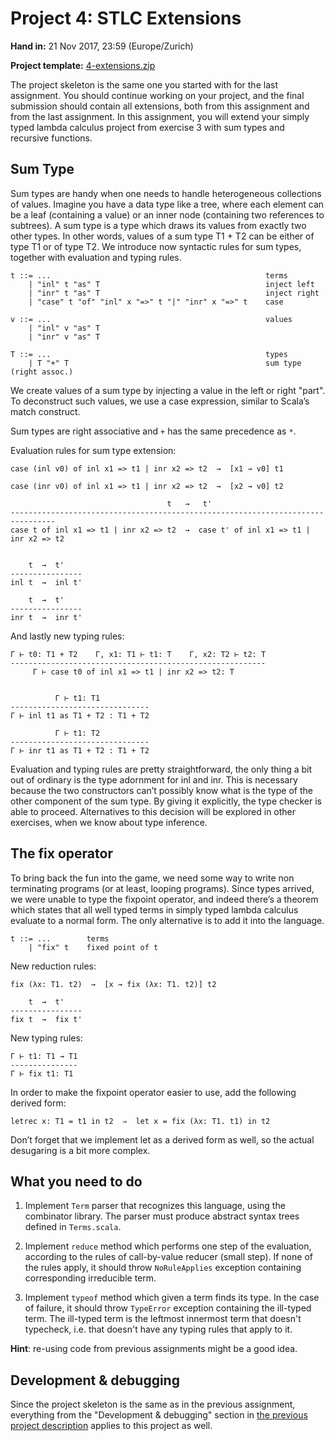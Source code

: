 # Project 4: STLC Extensions

**Hand in:** 21 Nov 2017, 23:59 (Europe/Zurich)

**Project template:** [4-extensions.zip](projects/4-extensions.zip)

The project skeleton is the same one you started with for the last assignment. You should continue working on
your project, and the final submission should contain all extensions, both from this assignment
and from the last assignment. In this assignment, you will extend your simply typed lambda
calculus project from exercise 3 with sum types and recursive functions.

## Sum Type

Sum types are handy when one needs to handle heterogeneous collections of values. Imagine you
have a data type like a tree, where each element can be a leaf (containing a value) or an inner
node (containing two references to subtrees). A sum type is a type which draws its values from
exactly two other types. In other words, values of a sum type T1 + T2 can be either of type T1
or of type T2. We introduce now syntactic rules for sum types, together with evaluation and
typing rules.

    t ::= ...                                                terms
        | "inl" t "as" T                                     inject left
        | "inr" t "as" T                                     inject right
        | "case" t "of" "inl" x "=>" t "|" "inr" x "=>" t    case

    v ::= ...                                                values
        | "inl" v "as" T
        | "inr" v "as" T

    T ::= ...                                                types
        | T "+" T                                            sum type (right assoc.)


We create values of a sum type by injecting a value in the left or right "part". To deconstruct
such values, we use a case expression, similar to Scala’s match construct.

Sum types are right associative and `+` has the same precedence as `*`.

Evaluation rules for sum type extension:

    case (inl v0) of inl x1 => t1 | inr x2 => t2  →  [x1 → v0] t1

    case (inr v0) of inl x1 => t1 | inr x2 => t2  →  [x2 → v0] t2

                                       t   →   t'
    --------------------------------------------------------------------------------
    case t of inl x1 => t1 | inr x2 => t2  →  case t' of inl x1 => t1 | inr x2 => t2


        t  →  t'
    ----------------
    inl t  →  inl t'

        t  →  t'
    ----------------
    inr t  →  inr t'

And lastly new typing rules:

    Γ ⊢ t0: T1 + T2    Γ, x1: T1 ⊢ t1: T    Γ, x2: T2 ⊢ t2: T
    ---------------------------------------------------------
         Γ ⊢ case t0 of inl x1 => t1 | inr x2 => t2: T


              Γ ⊢ t1: T1
    -------------------------------
    Γ ⊢ inl t1 as T1 + T2 : T1 + T2

              Γ ⊢ t1: T2
    -------------------------------
    Γ ⊢ inr t1 as T1 + T2 : T1 + T2

Evaluation and typing rules are pretty straightforward, the only thing a bit out of
ordinary is the type adornment for inl and inr. This is necessary because the two
constructors can’t possibly know what is the type of the other component of the sum
type. By giving it explicitly, the type checker is able to proceed. Alternatives to
this decision will be explored in other exercises, when we know about type inference.

## The fix operator

To bring back the fun into the game, we need some way to write non terminating programs
(or at least, looping programs). Since types arrived, we were unable
to type the fixpoint operator, and indeed there’s a theorem which states that all well
typed terms in simply typed lambda calculus evaluate to a normal form. The only
alternative is to add it into the language.

    t ::= ...        terms
        | "fix" t    fixed point of t

New reduction rules:

    fix (λx: T1. t2)  →  [x → fix (λx: T1. t2)] t2

        t  →  t'
    ----------------
    fix t  →  fix t'

New typing rules:

    Γ ⊢ t1: T1 → T1
    ---------------
    Γ ⊢ fix t1: T1

In order to make the fixpoint operator easier to use, add the following derived form:

    letrec x: T1 = t1 in t2  ⇒  let x = fix (λx: T1. t1) in t2

Don’t forget that we implement let as a derived form as well, so the actual desugaring
is a bit more complex.

## What you need to do

1. Implement `Term` parser that recognizes this language, using the combinator library.
The parser must produce abstract syntax trees defined in `Terms.scala`.

1. Implement `reduce` method which performs one step of the evaluation, according to the
rules of call-by-value reducer (small step). If none of the rules apply, it should throw
`NoRuleApplies` exception containing corresponding irreducible term.

1. Implement `typeof` method which given a term finds its type. In the case of failure,
it should throw `TypeError` exception containing the ill-typed term. The ill-typed term
is the leftmost innermost term that doesn't typecheck, i.e. that doesn't have any typing
rules that apply to it.

**Hint**: re-using code from previous assignments might be a good idea.

## Development & debugging

Since the project skeleton is the same as in the previous assignment, everything from
the "Development & debugging" section in [the previous project description](project3.html)
applies to this project as well.
